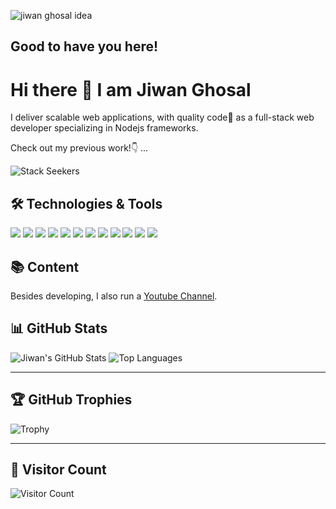 
![jiwan ghosal idea ](https://github.com/user-attachments/assets/0f8f597a-5236-4cc8-a345-80cdfd8e7071)

## Good to have you here!

# Hi there 👋 I am Jiwan Ghosal

I deliver scalable web applications, with quality code📘 as a full-stack web developer specializing in Nodejs frameworks. 

Check out my previous work!👇 ...

![Stack Seekers](http://stackseekers.com/) 

## 🛠️ Technologies & Tools

![](https://img.shields.io/badge/JavaScript-informational?logo=javascript)
![](https://img.shields.io/badge/React-informational?logo=react)
![](https://img.shields.io/badge/Next-informational?logo=next.js)
![](https://img.shields.io/badge/Vue-informational?logo=vue.js)
![](https://img.shields.io/badge/Nuxt-informational?logo=nuxt)
![](https://img.shields.io/badge/Node-informational?logo=node.js)
![](https://img.shields.io/badge/PNPM-informational?logo=pnpm)
![](https://img.shields.io/badge/Webpack-informational?logo=webpack)
![](https://img.shields.io/badge/Jest-informational?logo=jest)
![](https://img.shields.io/badge/SCSS-informational?logo=sass)
![](https://img.shields.io/badge/Docker-informational?logo=docker)
![](https://img.shields.io/badge/DigitalOcean-informational?logo=digitalocean)

## 📚 Content
Besides developing, I also run a [Youtube Channel](https://www.youtube.com/channel/UCedRFWwDbnHmg95RpPWBZRA).

## 📊 GitHub Stats

![Jiwan's GitHub Stats](https://github-readme-stats.vercel.app/api?username=heartstchr&show_icons=true&theme=radical)
![Top Languages](https://github-readme-stats.vercel.app/api/top-langs/?username=heartstchr&layout=compact&theme=radical)

---

## 🏆 GitHub Trophies

![Trophy](https://github-profile-trophy.vercel.app/?username=heartstchr&theme=radical)

---

## 👀 Visitor Count

![Visitor Count](https://visitor-badge.laobi.icu/badge?page_id=heartstchr.heartstchr)
